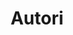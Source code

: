 ---
title: Autori
title_seo: ''
description: Elenco degli autori
image: ''
draft: false
noindex: true
translationKey: authors
---